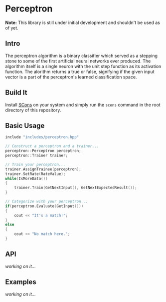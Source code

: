 # Perceptron

**Note:** This library is still under initial development and shouldn't be used as of yet.

## Intro

The perceptron algorithm is a binary classifier which served as a stepping stone to some of the first artificial neural networks ever produced. The algorithm itself is a single neuron with the unit step function as its activation function. The alorithm returns a true or false, signifying if the given input vector is a part of the perceptron's learned classification space.

## Build It

Install [SCons](http://scons.org/) on your system and simply run the `scons` command in the root directory of this repository.

## Basic Usage

```c++
include "includes/perceptron.hpp"

// Construct a perceptron and a trainer...
perceptron::Perceptron perceptron;
perceptron::Trainer trainer;

// Train your perceptron...
trainer.AssignTrainee(perceptron);
trainer.SetRate(RateValue);
while(IsMoreData())
{
    trainer.Train(GetNextInput(), GetNextExpectedResult());
}

// Categorize with your perceptron...
if(perceptron.Evaluate(GetInput()))
{
    cout << "It's a match!";
}
else
{
    cout << "No match here.";
}
```

## API

_working on it..._

## Examples

_working on it..._
